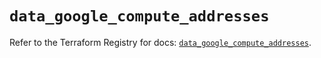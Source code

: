 # `data_google_compute_addresses`

Refer to the Terraform Registry for docs: [`data_google_compute_addresses`](https://registry.terraform.io/providers/hashicorp/google/6.17.0/docs/data-sources/compute_addresses).
